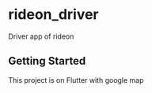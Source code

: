 # rideon_driver

Driver app of rideon

## Getting Started

This project is on Flutter with google map

